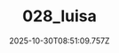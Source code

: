 ---
title: "028_luisa"
description: ""
image: "/uploads/photos/0036-028_luisa.webp"
display: "/uploads/photos/0036-028_luisa-display.webp"
thumbnail: "/uploads/photos/0036-028_luisa-thumb.webp"
width: 4000
height: 6000
featured: false
date: 2025-10-30T08:51:09.757Z
order: 0
---